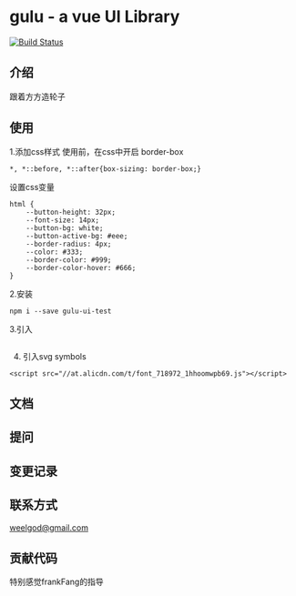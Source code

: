 # gulu - a vue UI Library
[![Build Status](https://travis-ci.org/wee911/gulu.svg?branch=master)](https://travis-ci.org/wee911/gulu)

## 介绍
跟着方方造轮子

## 使用
1.添加css样式
使用前，在css中开启 border-box
```
*, *::before, *::after{box-sizing: border-box;}
```
设置css变量
```
html {
    --button-height: 32px;
    --font-size: 14px;
    --button-bg: white;
    --button-active-bg: #eee;
    --border-radius: 4px;
    --color: #333;
    --border-color: #999;
    --border-color-hover: #666;
}
```
2.安装
```
npm i --save gulu-ui-test
```
3.引入
```

```
4. 引入svg symbols
```
<script src="//at.alicdn.com/t/font_718972_1hhoomwpb69.js"></script>
```

## 文档

## 提问

## 变更记录

## 联系方式
weelgod@gmail.com
## 贡献代码

特别感觉frankFang的指导




